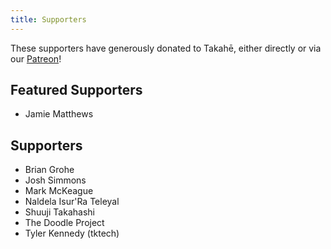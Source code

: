 ```yaml
---
title: Supporters
---
```


These supporters have generously donated to Takahē, either directly or
via our [Patreon](https://patreon.com/takahe)!

## Featured Supporters

* Jamie Matthews


## Supporters

* Brian Grohe
* Josh Simmons
* Mark McKeague
* Naldela Isur'Ra Teleyal
* Shuuji Takahashi
* The Doodle Project
* Tyler Kennedy (tktech)
